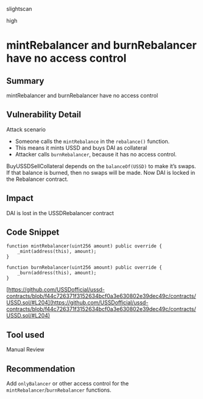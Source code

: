 slightscan

high

# mintRebalancer and burnRebalancer have no access control

## Summary

mintRebalancer and burnRebalancer have no access control

## Vulnerability Detail

Attack scenario

- Someone calls the `mintRebalance` in the `rebalance()` function.
- This means it mints USSD and buys DAI as collateral
- Attacker calls `burnRebalancer`, because it has no access control.

BuyUSSDSellCollateral depends on the `balanceOf(USSD)` to make it’s swaps. If that balance is burned, then no swaps will be made. Now DAI is locked in the Rebalancer contract.

## Impact

DAI is lost in the USSDRebalancer contract

## Code Snippet

```solidity
function mintRebalancer(uint256 amount) public override {
    _mint(address(this), amount);
}

function burnRebalancer(uint256 amount) public override {
    _burn(address(this), amount);
}
```

[https://github.com/USSDofficial/ussd-contracts/blob/f44c726371f3152634bcf0a3e630802e39dec49c/contracts/USSD.sol/#L204](https://github.com/USSDofficial/ussd-contracts/blob/f44c726371f3152634bcf0a3e630802e39dec49c/contracts/USSD.sol/#L204)

## Tool used

Manual Review

## Recommendation

Add `onlyBalancer` or other access control for the `mintRebalancer`/`burnRebalancer` functions.